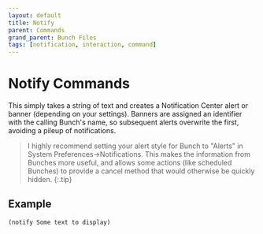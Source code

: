 ```yaml
---
layout: default
title: Notify
parent: Commands
grand_parent: Bunch Files
tags: [notification, interaction, command]
---
```

# Notify Commands

This simply takes a string of text and creates a Notification Center alert or banner (depending on your settings). Banners are assigned an identifier with the calling Bunch's name, so subsequent alerts overwrite the first, avoiding a pileup of notifications.

> I highly recommend setting your alert style for Bunch to "Alerts" in System Preferences->Notifications. This makes the information from Bunches more useful, and allows some actions (like scheduled Bunches) to provide a cancel method that would otherwise be quickly hidden.
{:.tip}

## Example

```
(notify Some text to display)
```
